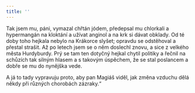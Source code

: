 ```yaml
---
title: ''
---
```


Tak jsem mu, páni, vymazal chřtán jódem, předepsal mu chlorkali a hypermangán na kloktání a užívat anginol a na krk si dávat obklady. Od té doby toho hejkala nebylo na Krákorce slyšet; opravdu se odstěhoval a přestal strašit. Až po letech jsem se o něm doslechl znovu, a sice z velkého města Hurdyburdy. Prý se tam ten dotyčný hejkal chytil politiky a řečnil na schůzích tak silným hlasem a s takovým úspěchem, že se stal poslancem a dobře se mu do nynějška vede.

A já to tady vypravuju proto, aby pan Magiáš viděl, jak změna vzduchu dělá někdy při různých chorobách zázraky.“

